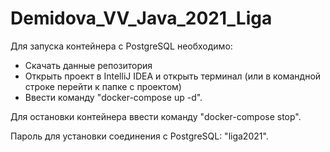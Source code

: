 # Demidova_VV_Java_2021_Liga
Для запуска контейнера с PostgreSQL необходимо:
- Скачать данные репозитория
- Открыть проект в IntelliJ IDEA и открыть терминал (или в командной строке перейти к папке с проектом)
- Ввести команду "docker-compose up -d".  

Для остановки контейнера ввести команду "docker-compose stop".  

Пароль для установки соединения с PostgreSQL: "liga2021".

